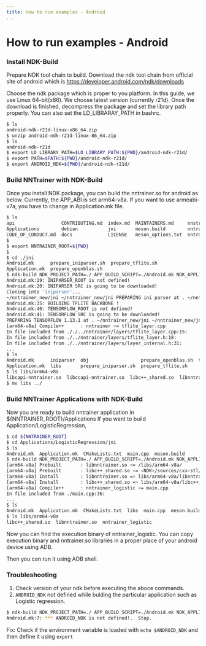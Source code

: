 ```yaml
---
title: How to run examples - Android
...
```


# How to run examples - Android

### Install NDK-Build

Prepare NDK tool chain to build.
Download the ndk tool chain from official site of android which is https://developer.android.com/ndk/downloads

Choose the ndk package which is proper to you platform. In this guide, we use Linux 64-bit(x86). We choose latest version (currently r21d).
Once the download is finished, decompress the package and set the library path properly. You can also set the LD_LIBRARAY_PATH in bashrc.

```bash
$ ls
android-ndk-r21d-linux-x86_64.zip
$ unzip android-ndk-r21d-linux-86_64.zip
$ ls
android-ndk-r21d
$ export LD_LIBRARY_PATH=$LD_LIBRARY_PATH:${PWD}/android-ndk-r21d/
$ export PATH=$PATH:${PWD}/android-ndk-r21d/
$ export ANDROID_NDK=${PWD}/android-ndk-r21d/
```

### Build NNTrainer with NDK-Build
Once you install NDK package, you can build the nntrainer.so for android as below.
Currently, the APP_ABI is set arm64-v8a. If you want to use armeabi-v7a, you have to change in Application.mk file.

```bash
$ ls
api                 CONTRIBUTING.md  index.md  MAINTAINERS.md     nnstreamer       packaging
Applications        debian           jni       meson.build        nntrainer        README.md
CODE_OF_CONDUCT.md  docs             LICENSE   meson_options.txt  nntrainer.pc.in  test
$
$ export NNTRAINER_ROOT=${PWD}
$
$ cd ./jni
Android.mk      prepare_iniparser.sh  prepare_tflite.sh
Application.mk  prepare_openblas.sh
$ ndk-build NDK_PROJECT_PATH=./ APP_BUILD_SCRIPT=./Android.mk NDK_APPLICATION_MK=./Application.mk -j $(nproc)
Android.mk:19: INIPARSER_ROOT is not defined!
Android.mk:20: INIPARSER SRC is going to be downloaded!
Cloning into 'iniparser'...
~/nntrainer_new/jni ~/nntrainer_new/jni PREPARING ini parser at . ~/nntrainer_new/jni
Android.mk:35: BUILDING TFLITE BACKBONE !
Android.mk:40: TENSORFLOW_ROOT is not defined!
Android.mk:41: TENSORFLOW SRC is going to be downloaded!
PREPARING TENSORFLOW 1.13.1 at . ~/nntrainer_new/jni ~/nntrainer_new/jni [TENSORFLOW-LITE] Download tensorflow-1.13.1 [TENSORFLOW-LITE] Finish downloading tensorflow-1.13.1 [TENSORFLOW-LITE] untar tensorflow-1.13.1 ~/nntrainer_new/jni
[arm64-v8a] Compile++      : nntrainer <= tflite_layer.cpp
In file included from ././../nntrainer/layers/tflite_layer.cpp:15:
In file included from ./../nntrainer/layers/tflite_layer.h:18:
In file included from ./../nntrainer/layers/layer_internal.h:31:
...
$ ls
Android.mk      iniparser  obj                   prepare_openblas.sh  tensorflow-1.13.1
Application.mk  libs       prepare_iniparser.sh  prepare_tflite.sh
$ ls libs/arm64-v8a
libcapi-nntrainer.so  libccapi-nntrainer.so  libc++_shared.so  libnntrainer.so
$ mv libs ../
```

### Build NNTrainer Applications with NDK-Build
Now you are ready to build nntrainer application in ${NNTRAINER_ROOT}/Applications
If you want to build Application/LogisticRegression,

```bash
$ cd ${NNTRAINER_ROOT}
$ cd Applications/LogisticRegression/jni
$ ls
Android.mk  Application.mk  CMakeLists.txt  main.cpp  meson.build
$ ndk-build NDK_PROJECT_PATH=./ APP_BUILD_SCRIPT=./Android.mk NDK_APPLICATION_MK=./Application.mk -j $(nproc)
[arm64-v8a] Prebuilt       : libnntrainer.so <= /libs/arm64-v8a/
[arm64-v8a] Prebuilt       : libc++_shared.so <= <NDK>/sources/cxx-stl/llvm-libc++/libs/arm64-v8a/
[arm64-v8a] Install        : libnntrainer.so => libs/arm64-v8a/libnntrainer.so
[arm64-v8a] Install        : libc++_shared.so => libs/arm64-v8a/libc++_shared.so
[arm64-v8a] Compile++      : nntrainer_logistic <= main.cpp
In file included from ./main.cpp:36:
...
$ ls
Android.mk  Application.mk  CMakeLists.txt  libs  main.cpp  meson.build  obj
$ ls libs/arm64-v8a
libc++_shared.so  libnntrainer.so  nntrainer_logistic
```

Now you can find the execution binary of nntrainer_logistic.
You can copy execution binary and nntrainer.so libraries in a proper place of your android device using ADB.

Then you can run it using ADB shell.

### Troubleshooting

1. Check version of your ndk before executing the aboce commands.
2. `ANDROID_NDK` not defined while bulding the particular application such as Logistic regression.

```bash
$ ndk-build NDK_PROJECT_PATH=./ APP_BUILD_SCRIPT=./Android.mk NDK_APPLICATION_MK=./Application.mk -j $(nproc)
Android.mk:7: *** ANDROID_NDK is not defined!.  Stop.

```
Fix: Check if the environment variable is loaded with `echo $ANDROID_NDK` and then define it using `export` 
